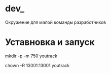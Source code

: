# dev_
Окружение для малой команды разработчиков


# Уставновка и запуск
mkdir -p -m 750 youtrack

chown -R 13001:13001 youtrack

